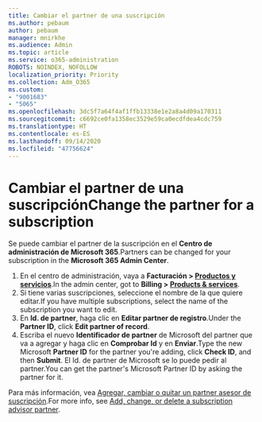 ```yaml
---
title: Cambiar el partner de una suscripción
ms.author: pebaum
author: pebaum
manager: mnirkhe
ms.audience: Admin
ms.topic: article
ms.service: o365-administration
ROBOTS: NOINDEX, NOFOLLOW
localization_priority: Priority
ms.collection: Adm_O365
ms.custom:
- "9001683"
- "5065"
ms.openlocfilehash: 3dc5f7a64f4af1ffb13338e1e2a8a4d09a170311
ms.sourcegitcommit: c6692ce0fa1358ec3529e59ca0ecdfdea4cdc759
ms.translationtype: HT
ms.contentlocale: es-ES
ms.lasthandoff: 09/14/2020
ms.locfileid: "47756624"
---
```

# <a name="change-the-partner-for-a-subscription"></a><span data-ttu-id="f1d69-102">Cambiar el partner de una suscripción</span><span class="sxs-lookup"><span data-stu-id="f1d69-102">Change the partner for a subscription</span></span>

<span data-ttu-id="f1d69-103">Se puede cambiar el partner de la suscripción en el **Centro de administración de Microsoft 365**.</span><span class="sxs-lookup"><span data-stu-id="f1d69-103">Partners can be changed for your subscription in the **Microsoft 365 Admin Center**.</span></span>

1. <span data-ttu-id="f1d69-104">En el centro de administración, vaya a **Facturación > [Productos y servicios](https://go.microsoft.com/fwlink/p/?linkid=842054)**.</span><span class="sxs-lookup"><span data-stu-id="f1d69-104">In the admin center, got to **Billing > [Products & services](https://go.microsoft.com/fwlink/p/?linkid=842054)**.</span></span> 
2. <span data-ttu-id="f1d69-105">Si tiene varias suscripciones, seleccione el nombre de la que quiere editar.</span><span class="sxs-lookup"><span data-stu-id="f1d69-105">If you have multiple subscriptions, select the name of the subscription you want to edit.</span></span> 
3. <span data-ttu-id="f1d69-106">En **Id. de partner**, haga clic en **Editar partner de registro**.</span><span class="sxs-lookup"><span data-stu-id="f1d69-106">Under the **Partner ID**, click **Edit partner of record**.</span></span>
4. <span data-ttu-id="f1d69-107">Escriba el nuevo **Identificador de partner** de Microsoft del partner que va a agregar y haga clic en **Comprobar Id** y en **Enviar**.</span><span class="sxs-lookup"><span data-stu-id="f1d69-107">Type the new Microsoft **Partner ID** for the partner you're adding, click **Check ID**, and then **Submit**.</span></span> <span data-ttu-id="f1d69-108">El Id. de partner de Microsoft se lo puede pedir al partner.</span><span class="sxs-lookup"><span data-stu-id="f1d69-108">You can get the partner's Microsoft Partner ID by asking the partner for it.</span></span>

<span data-ttu-id="f1d69-109">Para más información, vea [Agregar, cambiar o quitar un partner asesor de suscripción](https://docs.microsoft.com/microsoft-365/admin/misc/add-partner).</span><span class="sxs-lookup"><span data-stu-id="f1d69-109">For more info, see [Add, change, or delete a subscription advisor partner](https://docs.microsoft.com/microsoft-365/admin/misc/add-partner).</span></span> 
